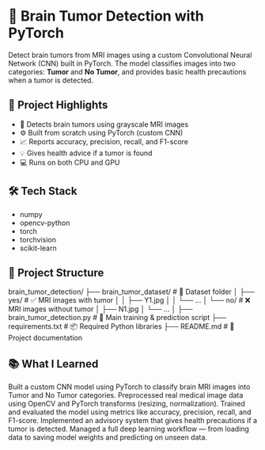 # 🧠 Brain Tumor Detection with PyTorch

Detect brain tumors from MRI images using a custom Convolutional Neural Network (CNN) built in PyTorch. The model classifies images into two categories: **Tumor** and **No Tumor**, and provides basic health precautions when a tumor is detected.

## 📌 Project Highlights

- 🧠 Detects brain tumors using grayscale MRI images
- ⚙️ Built from scratch using PyTorch (custom CNN)
- 📈 Reports accuracy, precision, recall, and F1-score
- 💡 Gives health advice if a tumor is found
- 💻 Runs on both CPU and GPU

## 🛠️ Tech Stack

- numpy
- opencv-python
- torch
- torchvision
- scikit-learn


## 📁 Project Structure

brain_tumor_detection/
├── brain_tumor_dataset/         # 📂 Dataset folder
│   ├── yes/                     # ✅ MRI images with tumor
│   │   ├── Y1.jpg
│   │   └── ...
│   └── no/                      # ❌ MRI images without tumor
│       ├── N1.jpg
│       └── ...
│
├── brain_tumor_detection.py     # 🧠 Main training & prediction script
├── requirements.txt             # 📦 Required Python libraries
├── README.md                    # 📘 Project documentation

## 📚 What I Learned

Built a custom CNN model using PyTorch to classify brain MRI images into Tumor and No Tumor categories.
Preprocessed real medical image data using OpenCV and PyTorch transforms (resizing, normalization).
Trained and evaluated the model using metrics like accuracy, precision, recall, and F1-score.
Implemented an advisory system that gives health precautions if a tumor is detected.
Managed a full deep learning workflow — from loading data to saving model weights and predicting on unseen data.

  
